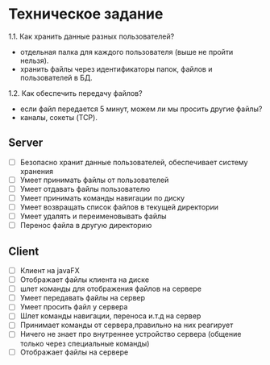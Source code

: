 # Техническое задание

1.1. Как хранить данные разных пользователей?

- отдельная палка для каждого пользователя (выше не пройти нельзя).
- хранить файлы через идентификаторы папок, файлов и пользователей в БД.

1.2. Как обеспечить передачу файлов?

- если файл передается 5 минут, можем ли мы просить другие файлы?
- каналы, сокеты (TCP).

## Server

- [ ] Безопасно хранит данные пользователей, обеспечивает систему хранения
- [ ] Умеет принимать файлы от пользователей
- [ ] Умеет отдавать файлы пользователю
- [ ] Умеет принимать команды навигации по диску
- [ ] Умеет возвращать список файлов в текущей директории
- [ ] Умеет удалять и переименовывать файлы
- [ ] Перенос файла в другую директорию

## Client

- [ ] Клиент на javaFX
- [ ] Отображает файлы клиента на диске
- [ ] шлет команды для отображения файлов на сервере
- [ ] Умеет передавать файлы на сервер
- [ ] Умеет просить файл у сервера
- [ ] Шлет команды навигации, переноса и.т.д на сервер
- [ ] Принимает команды от сервера,правильно на них реагирует
- [ ] Ничего не знает про внутреннее устройство сервера (общение только через специальные команды)
- [ ] Отображает файлы на сервере
